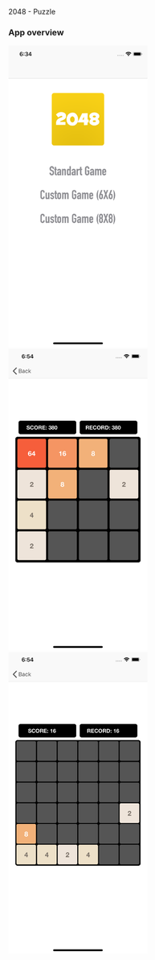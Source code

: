 2048 - Puzzle

### App overview

<div class="row">
  <div class="column">
    <img src="Simulator Screen Shot - iPhone Xs - 2020-03-22 at 18.34.29.png" alt="Snow" height=600>
  </div>
  <div class="column">
    <img src="Simulator Screen Shot - iPhone Xs Max - 2020-03-22 at 18.54.35.png" alt="Forest" height=600>
  </div>
  <div class="column">
    <img src="Simulator Screen Shot - iPhone Xs Max - 2020-03-22 at 18.54.49.png" alt="Mountains" height=600>
  </div>
</div>
